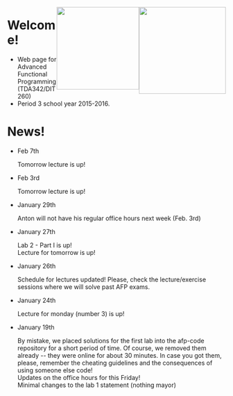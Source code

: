 <!-- Added weird extra section, because otherwise Alejandro's does not appear -->
<!-- ## Empty -->
<!-- --- -->

<img style="float:right"
     class="img"
     src="https://www.chalmers.se/SiteCollectionImages/Logotyper/Chalmers%20logotyp/AvancezChalmers_black_centered.png"
     height="200">
<img style="float:right"
     class="img-circle"
     src="http://upload.wikimedia.org/wikipedia/en/8/82/G%C3%B6teborgs_universitet_seal.svg"
     height="190">


# Welcome!

  * Web page for Advanced Functional Programming (TDA342/DIT260)
  * Period 3 school year 2015-2016.


# News!

* Feb 7th

  <div class="alert alert-info">
  Tomorrow lecture is up!
  </div>

* Feb 3rd

  <div class="alert alert-info">
  Tomorrow lecture is up!
  </div>


* January 29th

  <div class="alert alert-info">
  Anton will not have his regular office hours next week (Feb. 3rd)
  </div>



* January 27th

  <div class="alert alert-info">
  Lab 2 - Part I is up!
  </div>

  <div class="alert alert-info">
  Lecture for tomorrow is up!
  </div>


* January 26th

  <div class="alert alert-info">
  Schedule for lectures updated! Please, check the lecture/exercise sessions
  where we will solve past AFP exams.
  </div>


* January 24th

  <div class="alert alert-info">
  Lecture for monday (number 3) is up!
  </div>

* January 19th

  <div class="alert alert-danger">
  By mistake, we placed solutions for the first lab into the afp-code repository
  for a short period of time. Of course, we removed them already -- they were
  online for about 30 minutes. In case you got them, please, remember the cheating
  guidelines and the consequences of using someone else code!
  </div>

  <div class="alert alert-info">
  Updates on the office hours for this Friday!
  </div>

  <div class="alert alert-info">
  Minimal changes to the lab 1 statement (nothing mayor)
  </div>
